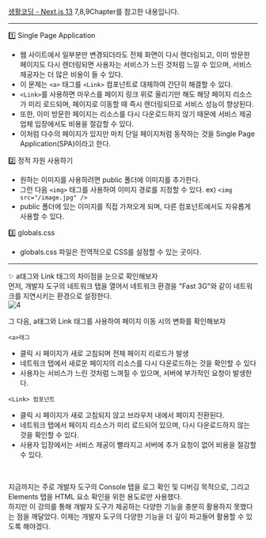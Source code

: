 [생활코딩 - Next.js 13](https://www.youtube.com/playlist?list=PLuHgQVnccGMCwxXsQuEoG-JJ7RlwtNdwJ) 7,8,9Chapter를 참고한 내용입니다. <br>

---

1️⃣ Single Page Application
- 웹 사이트에서 일부분만 변경되더라도 전체 화면이 다시 렌더링되고, 이미 방문한 페이지도 다시 렌더링되면 사용자는 서비스가 느린 것처럼 느낄 수 있으며, 서비스 제공자는 더 많은 비용이 들 수 있다.
- 이 문제는 `<a>` 태그를 `<Link>` 컴포넌트로 대체하여 간단히 해결할 수 있다.
- `<Link>`를 사용하면 마우스를 페이지 링크 위로 올리기만 해도 해당 페이지 리소스가 미리 로드되며, 페이지로 이동할 때 즉시 렌더링되므로 서비스 성능이 향상된다.
- 또한, 이미 방문한 페이지는 리소스를 다시 다운로드하지 않기 때문에 서비스 제공 업체 입장에서도 비용을 절감할 수 있다.
- 이처럼 다수의 페이지가 있지만 마치 단일 페이지처럼 동작하는 것을 Single Page Application(SPA)이라고 한다.

2️⃣ 정적 자원 사용하기
- 원하는 이미지를 사용하려면 public 폴더에 이미지를 추가한다.
- 그런 다음 `<img>` 태그를 사용하여 이미지 경로를 지정할 수 있다. ex) `<img src="/image.jpg" />`
- public 폴더에 있는 이미지를 직접 가져오게 되며, 다른 컴포넌트에서도 자유롭게 사용할 수 있다.

3️⃣ globals.css
- globals.css 파일은 전역적으로 CSS를 설정할 수 있는 곳이다.

---

✨ a태그와 Link 태그의 차이점을 눈으로 확인해보자 <br>
먼저, 개발자 도구의 네트워크 탭을 열어서 네트워크 환경을 "Fast 3G"와 같이 네트워크를 지연시키는 환경으로 설정한다.  <br>
![4](https://github.com/zzeri1008/TIL/assets/142401247/9aa0056f-727e-4b72-8b52-26e7bf84c8e4)

그 다음, a태그와 Link 태그를 사용하여 페이지 이동 시의 변화를 확인해보자 <br>

`<a>태그`
- 클릭 시 페이지가 새로 고침되며 전체 페이지 리로드가 발생
- 네트워크 탭에서 새로운 페이지의 리소스를 다시 다운로드하는 것을 확인할 수 있다
- 사용자는 서비스가 느린 것처럼 느껴질 수 있으며, 서버에 부가적인 요청이 발생한다.

`<Link> 컴포넌트`
- 클릭 시 페이지가 새로 고침되지 않고 브라우저 내에서 페이지 전환된다.
- 네트워크 탭에서 페이지 리소스가 미리 로드되어 있으며, 다시 다운로드하지 않는 것을 확인할 수 있다.
- 사용자 입장에서는 서비스 제공이 빨라지고 서버에 추가 요청이 없어 비용을 절감할 수 있다.

<br>

지금까지는 주로 개발자 도구의 Console 탭을 로그 확인 및 디버깅 목적으로, 그리고 Elements 탭을 HTML 요소 확인을 위한 용도로만 사용했다. <br>
하지만 이 강의를 통해 개발자 도구가 제공하는 다양한 기능을 충분히 활용하지 못했다는 점을 깨달았다. 이제는 개발자 도구의 다양한 기능을 더 깊이 파고들어 활용할 수 있도록 해야겠다.
